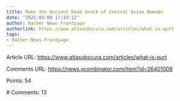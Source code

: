 ```yaml
---
title: Make the Ancient Road Snack of Central Asian Nomads
date: "2021-03-09 17:19:12"
author: Hacker News Frontpage
authorlink: https://www.atlasobscura.com/articles/what-is-qurt
tags:
- Hacker-News-Frontpage
---
```


<p>Article URL: <a href="https://www.atlasobscura.com/articles/what-is-qurt">https://www.atlasobscura.com/articles/what-is-qurt</a></p>
<p>Comments URL: <a href="https://news.ycombinator.com/item?id=26401008">https://news.ycombinator.com/item?id=26401008</a></p>
<p>Points: 54</p>
<p># Comments: 13</p>
